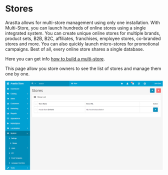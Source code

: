 Stores
======

Arastta allows for multi-store management using only one installation. With Multi-Store, you can launch hundreds of online stores using a single integrated system. You can create unique online stores for multiple brands, product sets, B2B, B2C, affiliates, franchises, employee stores, co-branded stores and more. You can also quickly launch micro-stores for promotional campaigns. Best of all, every online store shares a single database.

Here you can get info [how to build a multi-store](docs/how-to/how-to-build-a-multi-store).

This page allow you store owners to see the list of stores and manage them one by one.

![system stores](_images/stores.png)
